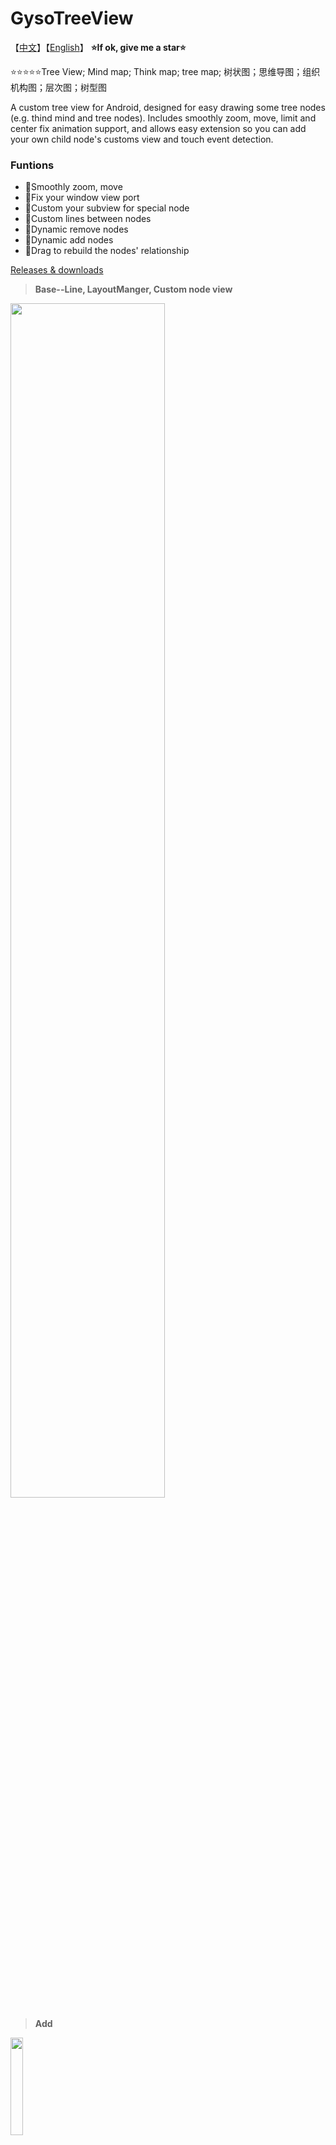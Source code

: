 # GysoTreeView

【[中文](./README_CN.md)】【[English](./README.md)】
**⭐If ok, give me a star⭐**

⭐⭐⭐⭐⭐Tree View; Mind map; Think map; tree map; 树状图；思维导图；组织机构图；层次图；树型图

A custom tree view for Android,  designed for easy drawing some tree nodes (e.g. thind mind and tree nodes). Includes smoothly zoom, move, limit and center fix animation support, and allows easy extension so you can add your own child node's customs view and touch event detection.

### Funtions

- 🍇Smoothly zoom, move
- 🍈Fix your window view port
- 🍉Custom your subview for special node
- 🍊Custom lines between nodes
- 🍋Dynamic remove nodes
- 🍌Dynamic add nodes
- 🥭Drag to rebuild the nodes' relationship

[Releases & downloads](https://github.com/guaishouN/android-tree-view.git)

> **Base--Line, LayoutManger, Custom node view**

<img src=".\images\fs.png" width="70%"/>

> **Add**

<img src=".\images\add.gif" width="20%"/>

> **Remove**

<img src=".\images\remove.gif" width="20%"/>

> **Drag Edit Mode**

<img src=".\images\dragEdit.gif" width="20%"/>

> **Click**

<img src=".\images\click.gif" width="20%"/>

> **Zoom and Fit Window**

<img src=".\images\fit.gif" width="20%" />

#### Steps for use

 Add dependence like this
 ```groovy
	 dependencies {
		implementation 'io.github.guaishoun:gyso-treeview:1.0.1'
	}
 ```

```xml
    <com.gyso.treeview.GysoTreeView
        android:id="@+id/base_tree_view"
        android:layout_width="match_parent"
        android:layout_height="match_parent"
        android:background="@color/colorBackground">
    </com.gyso.treeview.GysoTreeView>
```

Before presentation, Animal class means you own bean class, like this:

```java
public class Animal {
    public int headId;
    public String name;
}
```


To use a tree view, you should do **5 steps** as follows:



1. Customs adapter by extends  TreeViewAdapter.

   ```java
   public class AnimalTreeViewAdapter extends TreeViewAdapter<Animal> {
       private DashLine dashLine =  new DashLine(Color.parseColor("#F06292"),6);
       @Override
       public TreeViewHolder<Animal> onCreateViewHolder(@NonNull ViewGroup viewGroup, NodeModel<Animal> node) {
           //TODO in inflate item view
           NodeBaseLayoutBinding nodeBinding = NodeBaseLayoutBinding.inflate(LayoutInflater.from(viewGroup.getContext()),viewGroup,false);
           return new TreeViewHolder<>(nodeBinding.getRoot(),node);
       }
   
       @Override
       public void onBindViewHolder(@NonNull TreeViewHolder<Animal> holder) {
           //TODO get view and node from holder, and then control your item view
           View itemView = holder.getView();
           NodeModel<Animal> node = holder.getNode();
   		...
       }
   
       @Override
       public Baseline onDrawLine(DrawInfo drawInfo) {
           // TODO If you return an BaseLine, line will be draw by the return one instead of TreeViewLayoutManager's
   		// if(...){
           //   ...
           // 	 return dashLine;
      		// }
           return null;
       }
   }
   ```
   
2. configure layout manager. Space unit is dp. You can custom you line by extends {@link com.gyso.treeview.line.BaseLine}

   ```java
   int space_50dp = 50;
   int space_20dp = 20;
   //choose a demo line or a customs line. StraightLine, PointedLine, DashLine, SmoothLine are available.
   Baseline line =  new DashLine(Color.parseColor("#4DB6AC"),8);
   //choose layoout manager. VerticalTreeLayoutManager,RightTreeLayoutManager are available.
   TreeLayoutManager treeLayoutManager = new RightTreeLayoutManager(this,space_50dp,space_20dp,line);
   ```

3. setting adapter and  layout manager for your tree view.

   ```java
   ...
   treeView = findViewById(R.id.tree_view);   
   TreeViewAdapter adapter = new AnimlTreeViewAdapter();
   treeView.setAdapter(adapter);
   treeView.setTreeLayoutManager(treeLayoutManager);
   ...
   ```

4. nodes data setting
   ```java
   //Create a TreeModel by using a root node.
   NodeModel<Animal> node0 = new NodeModel<>(new Animal(R.drawable.ic_01,"root"));
   TreeModel<Animal> treeModel = new TreeModel<>(node0);
   
   //Other nodes.
   NodeModel<Animal> node1 = new NodeModel<>(new Animal(R.drawable.ic_02,"sub0"));
   NodeModel<Animal> node2 = new NodeModel<>(new Animal(R.drawable.ic_03,"sub1"));
   NodeModel<Animal> node3 = new NodeModel<>(new Animal(R.drawable.ic_04,"sub2"));
   NodeModel<Animal> node4 = new NodeModel<>(new Animal(R.drawable.ic_05,"sub3"));
   NodeModel<Animal> node5 = new NodeModel<>(new Animal(R.drawable.ic_06,"sub4"));
   
   
   //Build the relationship between parent node and childs,like:
   //treeModel.add(parent, child1, child2, ...., childN);
   treeModel.add(node0, node1, node2);
   treeModel.add(node1, node3, node4);
   treeModel.add(node2, node5);
   
   //finally set this treeModel to the adapter
   adapter.setTreeModel(treeModel);
   ```
   
5. If your want to edit your tree view, please use an editor.

```java
final TreeViewEditor editor = binding.baseTreeView.getEditor();

//add nodes
NodeModel<Animal> a = new NodeModel<>(new Animal(R.drawable.ic_13,"add-" + atomicInteger.getAndIncrement()));
NodeModel<Animal> b = new NodeModel<>(new Animal(R.drawable.ic_10,"add-" + atomicInteger.getAndIncrement()));
NodeModel<Animal> c = new NodeModel<>(new Animal(R.drawable.ic_11,"add-" + atomicInteger.getAndIncrement()));
editor.addChildNodes(targetNode,a,b,c);

//remove node
editor.removeNode(toRemoveNode);

//view center in window viewport
editor.focusMidLocation()
    
//drag to move and build new relationship
editor.requestMoveNodeByDragging(isChecked);
```




#### Notes & limitations

Firstly, only vertical-down derection layout and right direction layout is available, more layout style should be code.

Secondly, customing lines by extends BaseLine may be a little complicate for Android beginner, and performance issues will happen if you using carefully.

Finally, this custom view will be continuely improved,  if you has some innovative ideas, please tell me. Thanks for you patience.

I will tell you how it works on [my CSDN blogs](https://blog.csdn.net/guaisou/article/details/116611140).
